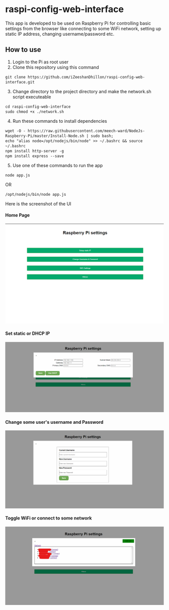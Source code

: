 # raspi-config-web-interface

This app is developed to be used on Raspberry Pi for controlling basic settings from the browser like connecting to some WiFi network, setting up static IP address, changing username/password etc.

## How to use 
1. Login to the Pi as root user
2. Clone this repository using this command
```
git clone https://github.com/iZeeshanDhillon/raspi-config-web-interface.git
```
3. Change directory to the project directory and make the network.sh script executeable
```
cd raspi-config-web-interface
sudo chmod +x ./network.sh
```
4. Run these commands to install dependencies 
```
wget -O - https://raw.githubusercontent.com/meech-ward/NodeJs-Raspberry-Pi/master/Install-Node.sh | sudo bash;
echo "alias node=/opt/nodejs/bin/node" >> ~/.bashrc && source ~/.bashrc
npm install http-server -g
npm install express --save
```
5. Use one of these commands to run the app

```
node app.js
```
OR
```
/opt/nodejs/bin/node app.js
```

Here is the screenshot of the UI

#### Home Page
![alt home](assets/img.png "Home")

#### Set static or DHCP IP
![alt static](assets/static.png "static")

#### Change some user's username and Password 
![alt username](assets/username.png "username")

#### Toggle WiFi or connect to some network
![alt wifi](assets/wifi.png "wifi") 
